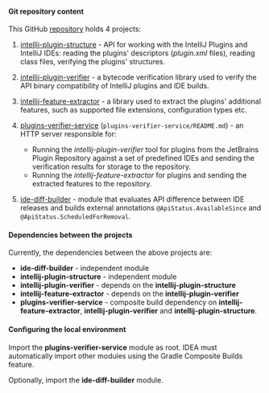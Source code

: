 #### Git repository content

This GitHub [repository](https://github.com/JetBrains/intellij-plugin-verifier/) holds 4 projects:
1) [intellij-plugin-structure](intellij-plugin-structure) - API for working with the IntelliJ Plugins and IntelliJ IDEs:
   reading the plugins' descriptors (_plugin.xml_ files), reading class files, verifying the plugins' structures.

2) [intellij-plugin-verifier](intellij-plugin-verifier) - a bytecode verification library used to verify the API binary compatibility of IntelliJ plugins and IDE builds.

3) [intellij-feature-extractor](intellij-feature-extractor) - a library used to extract the plugins' additional features, such as supported file extensions, configuration types etc.

4) [plugins-verifier-service](plugins-verifier-service) (`plugins-verifier-service/README.md`) - an HTTP server responsible for:
   * Running the _intellij-plugin-verifier_ tool for plugins from the JetBrains Plugin Repository against a set of predefined IDEs and sending the verification results for storage to the repository.
   * Running the _intellij-feature-extractor_ for plugins and sending the extracted features to the repository.

5) [ide-diff-builder](ide-diff-builder) - module that evaluates API difference between IDE releases and builds external annotations `@ApiStatus.AvailableSince` and `@ApiStatus.ScheduledForRemoval`.

#### Dependencies between the projects

Currently, the dependencies between the above projects are:

- **ide-diff-builder** - independent module
- **intellij-plugin-structure** - independent module
- **intellij-plugin-verifier** - depends on the **intellij-plugin-structure**
- **intellij-feature-extractor** - depends on the **intellij-plugin-verifier**
- **plugins-verifier-service** - composite build dependency on **intellij-feature-extractor**, **intellij-plugin-verifier** and **intellij-plugin-structure**.

#### Configuring the local environment

Import the **plugins-verifier-service** module as root. IDEA must automatically import other modules using the Gradle Composite Builds feature.

Optionally, import the **ide-diff-builder** module.
